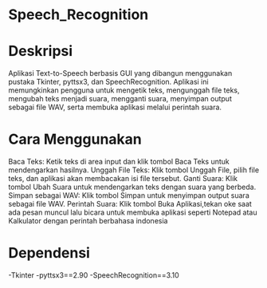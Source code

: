 # Speech_Recognition


# Deskripsi

Aplikasi Text-to-Speech berbasis GUI yang dibangun menggunakan pustaka Tkinter, pyttsx3, dan SpeechRecognition. Aplikasi ini memungkinkan pengguna untuk mengetik teks, mengunggah file teks, mengubah teks menjadi suara, mengganti suara, menyimpan output sebagai file WAV, serta membuka aplikasi melalui perintah suara.

# Cara Menggunakan

Baca Teks: Ketik teks di area input dan klik tombol Baca Teks untuk mendengarkan hasilnya.
Unggah File Teks: Klik tombol Unggah File, pilih file teks, dan aplikasi akan membacakan isi file tersebut.
Ganti Suara: Klik tombol Ubah Suara untuk mendengarkan teks dengan suara yang berbeda.
Simpan sebagai WAV: Klik tombol Simpan untuk menyimpan output suara sebagai file WAV.
Perintah Suara: Klik tombol Buka Aplikasi,tekan oke saat ada pesan muncul lalu bicara untuk membuka aplikasi seperti Notepad atau Kalkulator dengan perintah berbahasa indonesia

# Dependensi

-Tkinter
-pyttsx3==2.90
-SpeechRecognition==3.10
